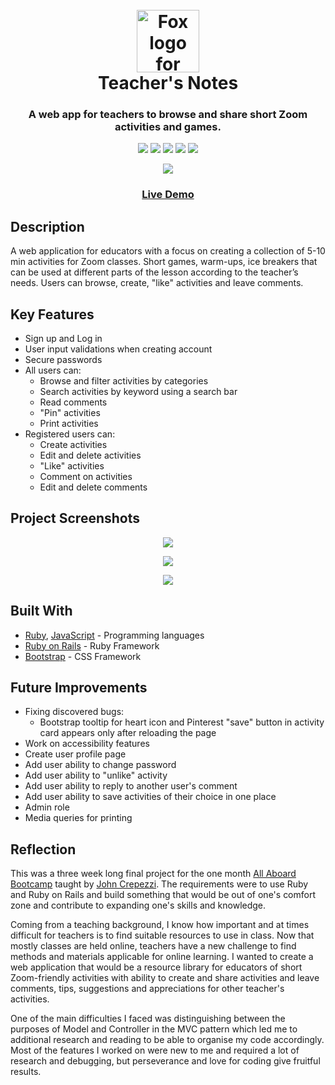 
<h1 align="center">
  <br>
  <a href="https://teachersnotes.herokuapp.com/"><img src="https://i.postimg.cc/90WVV0qp/Fox.png" alt="Fox logo for Teacher's Notes" width="100"></a>
  <br>
  Teacher's Notes
</h1>
<h3 align="center">A web app for teachers to browse and share short Zoom activities and games.</h3>
<p align="center">
  <img src="https://img.shields.io/badge/made%20by-RReiso-green">
  <img src ="https://img.shields.io/badge/Ruby-2.7.2-red">
  <img src="https://img.shields.io/badge/Rails-6.1.3.1-critical">
  <img src="https://img.shields.io/badge/JavaScript-yellow">
  <img src="https://img.shields.io/badge/Bootstrap-5.0.0--beta3-blueviolet">
</p>
<p align="center">
<img src="https://i.imgur.com/cPhLQRa.gif" ></p>
<h3 align="center"><a  href="https://teachersnotes.herokuapp.com/">Live Demo</a></h3>

## Description
A web application for educators with a focus on creating a collection of 5-10 min activities for Zoom classes. Short games, warm-ups, ice breakers that can be used at different parts of the lesson according to the teacher’s needs. Users can browse, create, "like" activities and leave comments.
## Key Features
* Sign up and Log in
* User input validations when creating account
* Secure passwords
* All users can:
	- Browse and filter activities by categories
	- Search activities by keyword using a search bar
	- Read comments
	- "Pin" activities
	- Print activities
* Registered users can:
	- Create activities
	- Edit and delete activities
	- "Like" activities
	- Comment on activities
	- Edit and delete comments

## Project Screenshots
<p align="center">
  <img src="https://i.postimg.cc/rwWyLKhB/tn-activity-card.png"></p>
 <p align="center">
  <img src ="https://i.postimg.cc/Pxn2FFLG/tn-filter.png"></p>
 <p align="center">
  <img src="https://i.postimg.cc/YqvYYz9Q/tn-create.png"></p>

## Built With
* [Ruby](https://www.ruby-lang.org/en/), [JavaScript](https://developer.mozilla.org/en-US/docs/Web/JavaScript) - Programming languages
* [Ruby on Rails](https://rubyonrails.org/) - Ruby Framework
* [Bootstrap](https://getbootstrap.com/docs/5.0/getting-started/introduction/) - CSS Framework
## Future Improvements
* Fixing discovered bugs:
	- Bootstrap tooltip for heart icon and Pinterest "save" button in activity card appears only after reloading the page
* Work on accessibility features
* Create user profile page
* Add user ability to change password
* Add user ability to "unlike" activity
* Add user ability to reply to another user's comment
* Add user ability to save activities of their choice in one place
* Admin role
* Media queries for printing
## Reflection
This was a three week long final project for the one month [All Aboard Bootcamp](https://github.com/All-Aboard-Bootcamp) taught by [John Crepezzi](https://github.com/seejohnrun). The requirements were to use Ruby and Ruby on Rails and build something that would be out of one's comfort zone and contribute to expanding one's skills and knowledge.

Coming from a teaching background, I know how important and at times difficult for teachers is to find suitable resources to use in class. Now that mostly classes are held online, teachers have a new challenge to find methods and materials applicable for online learning. I wanted to create a web application that would be a resource library for educators of short Zoom-friendly activities with ability to create and share activities and leave comments, tips, suggestions and appreciations for other teacher's activities.

One of the main difficulties I faced was distinguishing between the purposes of Model and Controller in the MVC pattern which led me to additional research and reading to be able to organise my code accordingly.
Most of the features I worked on were new to me and required a lot of research and debugging, but perseverance and love for coding give fruitful results.
